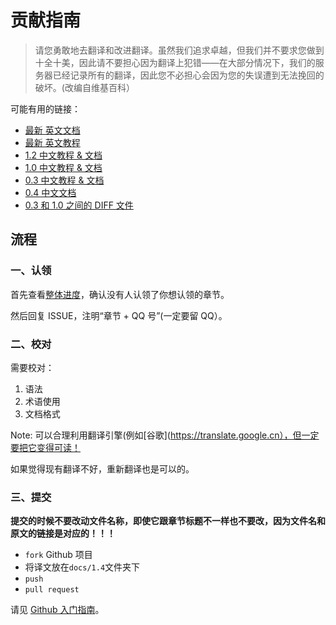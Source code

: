 # 贡献指南

> 请您勇敢地去翻译和改进翻译。虽然我们追求卓越，但我们并不要求您做到十全十美，因此请不要担心因为翻译上犯错——在大部分情况下，我们的服务器已经记录所有的翻译，因此您不必担心会因为您的失误遭到无法挽回的破坏。(改编自维基百科）

可能有用的链接：

+   [最新 英文文档](https://pytorch.org/docs/)
+   [最新 英文教程](https://pytorch.org/tutorials/)
+   [1.2 中文教程 & 文档](https://pytorch.apachecn.org/docs/1.2/)
+   [1.0 中文教程 & 文档](https://pytorch.apachecn.org/docs/1.0/)
+   [0.3 中文教程 & 文档](https://pytorch.apachecn.org/docs/0.3/)
+   [0.4 中文文档](https://pytorch.apachecn.org/docs/0.4/)
+   [0.3 和 1.0 之间的 DIFF 文件](diff/0.3-1.0)

## 流程

### 一、认领

首先查看[整体进度](https://github.com/apachecn/pytorch-doc-zh/issues/487)，确认没有人认领了你想认领的章节。

然后回复 ISSUE，注明“章节 + QQ 号”(一定要留 QQ）。

### 二、校对

需要校对：

1.  语法
2.  术语使用
3.  文档格式

Note: 可以合理利用翻译引擎(例如[谷歌](https://translate.google.cn），但一定要把它变得可读！

如果觉得现有翻译不好，重新翻译也是可以的。

### 三、提交

**提交的时候不要改动文件名称，即使它跟章节标题不一样也不要改，因为文件名和原文的链接是对应的！！！**

+   `fork` Github 项目
+   将译文放在`docs/1.4`文件夹下
+   `push`
+   `pull request`

请见 [Github 入门指南](https://github.com/apachecn/kaggle/blob/master/docs/GitHub)。

